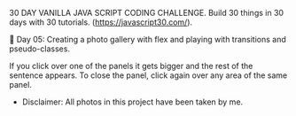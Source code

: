 30 DAY VANILLA JAVA SCRIPT CODING CHALLENGE.
Build 30 things in 30 days with 30 tutorials. (https://javascript30.com/).

📸 Day 05: Creating a photo gallery with flex and playing with transitions and pseudo-classes.

If you click over one of the panels it gets bigger and the rest of the sentence appears. To close the panel, click again over any area of the same panel.


* Disclaimer: All photos in this project have been taken by me.

